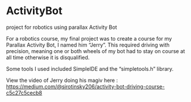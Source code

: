 # ActivityBot
project for robotics using parallax Activity Bot


For a robotics course, my final project was to create a course for my Parallax Activity Bot, 
I named him “Jerry”. This required driving with precision, meaning one or both wheels of my 
bot had to stay on course at all time otherwise it is disqualified. 

Some tools I used included SimpleIDE and the “simpletools.h” library.

View the video of Jerry doing his magiv here : https://medium.com/@sirotinsky206/activity-bot-driving-course-c5c27c5cecb8
